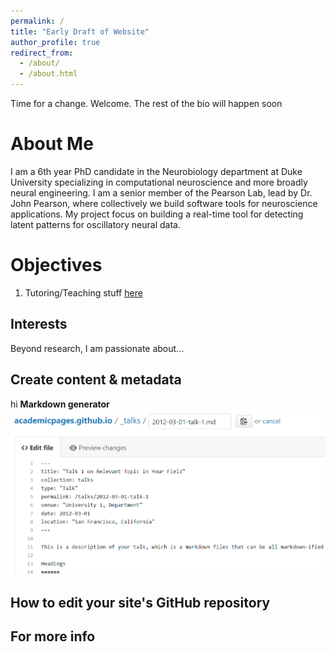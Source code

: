 ```yaml
---
permalink: /
title: "Early Draft of Website"
author_profile: true
redirect_from: 
  - /about/
  - /about.html
---
```


Time for a change. Welcome. The rest of the bio will happen soon

About Me
======

I am a 6th year PhD candidate in the Neurobiology department at Duke University specializing in computational neuroscience and more broadly neural engineering. I am a senior member of the Pearson Lab, lead by Dr. John Pearson, where collectively we build software tools for neuroscience applications. My project focus on building a real-time tool for detecting latent patterns for oscillatory neural data. 



Objectives
======
1. Tutoring/Teaching stuff [here](https://trevorules.github.io/teaching/) 

Interests
------
Beyond research, I am passionate about...

Create content & metadata
------
hi
**Markdown generator**
![Editing a markdown file for a talk](/images/editing-talk.png)


How to edit your site's GitHub repository
------

For more info
------
